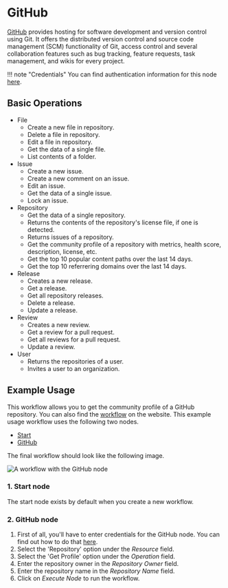 # GitHub

[GitHub](https://github.com/) provides hosting for software development and version control using Git. It offers the distributed version control and source code management (SCM) functionality of Git, access control and several collaboration features such as bug tracking, feature requests, task management, and wikis for every project.

!!! note "Credentials"
    You can find authentication information for this node [here](/integrations/builtin/credentials/github/).


## Basic Operations

* File
    * Create a new file in repository.
    * Delete a file in repository.
    * Edit a file in repository.
    * Get the data of a single file.
    * List contents of a folder.
* Issue
    * Create a new issue.
    * Create a new comment on an issue.
    * Edit an issue.
    * Get the data of a single issue.
    * Lock an issue.
* Repository
    * Get the data of a single repository.
    * Returns the contents of the repository's license file, if one is detected.
    * Returns issues of a repository.
    * Get the community profile of a repository with metrics, health score, description, license, etc.
    * Get the top 10 popular content paths over the last 14 days.
    * Get the top 10 referrering domains over the last 14 days.
* Release
    * Creates a new release.
    * Get a release.
    * Get all repository releases.
    * Delete a release.
    * Update a release.
* Review
    * Creates a new review.
    * Get a review for a pull request.
    * Get all reviews for a pull request.
    * Update a review.
* User
    * Returns the repositories of a user.
    * Invites a user to an organization.

## Example Usage

This workflow allows you to get the community profile of a GitHub repository. You can also find the [workflow](https://n8n.io/workflows/450) on the website. This example usage workflow uses the following two nodes.
- [Start](/integrations/builtin/core-nodes/n8n-nodes-base.start/)
- [GitHub]()

The final workflow should look like the following image.

![A workflow with the GitHub node](/_images/integrations/builtin/app-nodes/github/workflow.png)

### 1. Start node

The start node exists by default when you create a new workflow.

### 2. GitHub node

1. First of all, you'll have to enter credentials for the GitHub node. You can find out how to do that [here](/integrations/builtin/credentials/github/).
2. Select the 'Repository' option under the *Resource* field.
3. Select the 'Get Profile' option under the *Operation* field.
4. Enter the repository owner in the *Repository Owner* field.
5. Enter the repository name in the *Repository Name* field.
6. Click on *Execute Node* to run the workflow.




